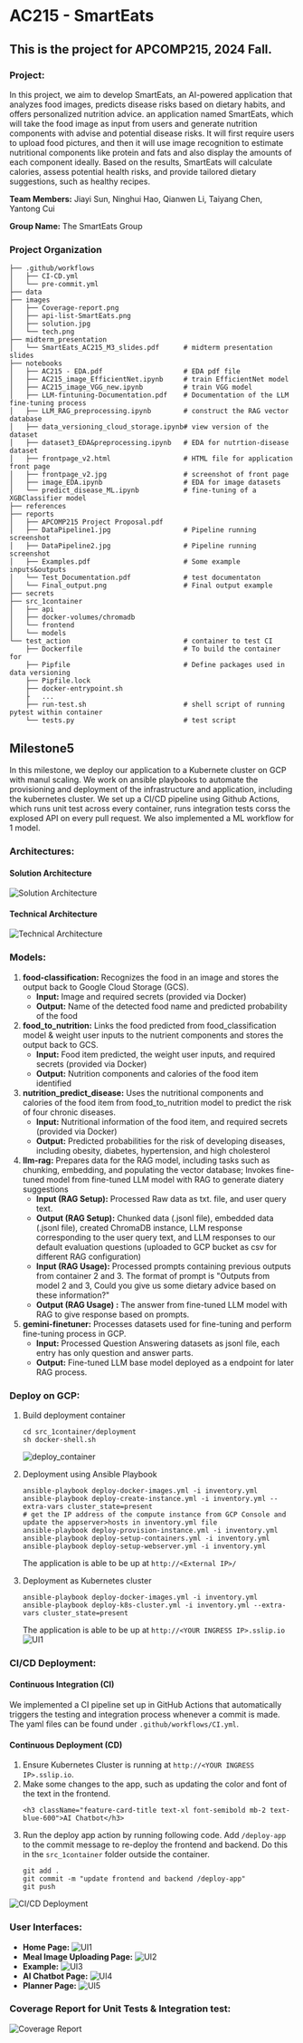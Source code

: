 # AC215 - SmartEats 
## This is the project for APCOMP215, 2024 Fall. 

### Project:
In this project, we aim to develop SmartEats, an AI-powered application that analyzes food images, predicts disease risks based on dietary habits, and offers personalized nutrition advice. 
an application named SmartEats, which will take the food image as input from users and generate nutrition components with advise and potential disease risks. It will first require users to upload food pictures, and then it will use image recognition to estimate nutritional components like protein and fats and also display the amounts of each
component ideally. Based on the results, SmartEats will calculate calories, assess potential health risks, and provide tailored dietary suggestions, such as healthy recipes.

**Team Members:**
Jiayi Sun, Ninghui Hao, Qianwen Li, Taiyang Chen, Yantong Cui

**Group Name:**
The SmartEats Group

### Project Organization
```
├── .github/workflows
│   ├── CI-CD.yml                          
│   └── pre-commit.yml           
├── data
├── images
│   ├── Coverage-report.png                 
│   ├── api-list-SmartEats.png                  
│   ├── solution.jpg                       
│   └── tech.png                 
├── midterm_presentation
│   └── SmartEats_AC215_M3_slides.pdf      # midterm presentation slides
├── notebooks
│   ├── AC215 - EDA.pdf                    # EDA pdf file
│   ├── AC215_image_EfficientNet.ipynb     # train EfficientNet model
│   ├── AC215_image_VGG_new.ipynb          # train VGG model
│   ├── LLM-fintuning-Documentation.pdf    # Documentation of the LLM fine-tuning process
│   ├── LLM_RAG_preprocessing.ipynb        # construct the RAG vector database
│   ├── data_versioning_cloud_storage.ipynb# view version of the dataset
│   ├── dataset3_EDA&preprocessing.ipynb   # EDA for nutrtion-disease dataset
│   ├── frontpage_v2.html                  # HTML file for application front page
│   ├── frontpage_v2.jpg                   # screenshot of front page
│   ├── image_EDA.ipynb                    # EDA for image datasets
│   └── predict_disease_ML.ipynb           # fine-tuning of a XGBClassifier model
├── references
├── reports
│   ├── APCOMP215 Project Proposal.pdf
│   ├── DataPipeline1.jpg                  # Pipeline running screenshot
│   ├── DataPipeline2.jpg                  # Pipeline running screenshot
│   ├── Examples.pdf                       # Some example inputs&outputs
│   └── Test_Documentation.pdf             # test documentaton
│   └── Final_output.png                   # Final output example
├── secrets
├── src_1container
│   ├── api                 
│   ├── docker-volumes/chromadb                   
│   └── frontend
│   └── models
└── test_action                            # container to test CI 
    ├── Dockerfile                         # To build the container for 
    ├── Pipfile                            # Define packages used in data versioning
    ├── Pipfile.lock
    ├── docker-entrypoint.sh 
    ├   ...
    ├── run-test.sh                        # shell script of running pytest within container
    └── tests.py                           # test script
```

## Milestone5 

In this milestone, we deploy our application to a Kubernete cluster on GCP with manul scaling. We work on ansible playbooks to automate the provisioning and deployment of the infrastructure and application, including the kubernetes cluster. We set up a CI/CD pipeline using Github Actions, which runs unit test across every container, runs integration tests corss the explosed API on every pull request. We also implemented a ML workflow for 1 model. 

### Architectures:
#### Solution Architecture
![Solution Architecture](images/solution.jpg)
#### Technical Architecture
![Technical Architecture](images/tech.png)


### Models:
1. **food-classification:** Recognizes the food in an image and stores the output back to Google Cloud Storage (GCS).
    - **Input:** Image and required secrets (provided via Docker)
    - **Output:** Name of the detected food name and predicted probability of the food
2. **food_to_nutrition:** Links the food predicted from food_classification model & weight user inputs to the nutrient components and stores the output back to GCS.
    - **Input:** Food item predicted, the weight user inputs, and required secrets (provided via Docker)
    - **Output:** Nutrition components and calories of the food item identified
3. **nutrition_predict_disease:** Uses the nutritional components and calories of the food item from food_to_nutrition model to predict the risk of four chronic diseases. 
    - **Input:** Nutritional information of the food item, and required secrets (provided via Docker)
    - **Output:** Predicted probabilities for the risk of developing diseases, including obesity, diabetes, hypertension, and high cholesterol
4. **llm-rag:** Prepares data for the RAG model, including tasks such as chunking, embedding, and populating the vector database; Invokes fine-tuned model from fine-tuned LLM model with RAG to generate diatery suggestions
    - **Input (RAG Setup):** Processed Raw data as txt. file, and user query text.
    - **Output (RAG Setup):** Chunked data (.jsonl file), embedded data (.jsonl file), created ChromaDB instance, LLM response corresponding to the user query text, and LLM responses to our default evaluation questions (uploaded to GCP bucket as csv for different RAG configuration)
    - **Input (RAG Usage):** Processed prompts containing previous outputs from container 2 and 3. The format of prompt is "Outputs from model 2 and 3, Could you give us some dietary advice based on these information?"
    - **Output (RAG Usage) :** The answer from fine-tuned LLM model with RAG to give response based on prompts.
5.  **gemini-finetuner:** Processes datasets used for fine-tuning and perform fine-tuning process in GCP.
    - **Input:** Processed Question Answering datasets as jsonl file, each entry has only question and answer parts.
    - **Output:** Fine-tuned LLM base model deployed as a endpoint for later RAG process.
      

### Deploy on GCP:
1. Build deployment container
    ```
    cd src_1container/deployment
    sh docker-shell.sh
    ```
    ![deploy_container](images/deploy_container.png)
   
2. Deployment using Ansible Playbook 
    ```
    ansible-playbook deploy-docker-images.yml -i inventory.yml 
    ansible-playbook deploy-create-instance.yml -i inventory.yml --extra-vars cluster_state=present
    # get the IP address of the compute instance from GCP Console and update the appserver>hosts in inventory.yml file
    ansible-playbook deploy-provision-instance.yml -i inventory.yml
    ansible-playbook deploy-setup-containers.yml -i inventory.yml
    ansible-playbook deploy-setup-webserver.yml -i inventory.yml
    ```
    The application is able to be up at `http://<External IP>/`
   
3. Deployment as Kubernetes cluster
   ```
   ansible-playbook deploy-docker-images.yml -i inventory.yml 
   ansible-playbook deploy-k8s-cluster.yml -i inventory.yml --extra-vars cluster_state=present
   ```
   The application is able to be up at `http://<YOUR INGRESS IP>.sslip.io`
   ![UI1](images/UI1.png)
   
### CI/CD Deployment:
#### Continuous Integration (CI)
We implemented a CI pipeline set up in GitHub Actions that automatically triggers the testing and integration process whenever a commit is made. 
The yaml files can be found under `.github/workflows/CI.yml`.

#### Continuous Deployment (CD)
1. Ensure Kubernetes Cluster is running at `http://<YOUR INGRESS IP>.sslip.io`.
2. Make some changes to the app, such as updating the color and font of the text in the frontend.
    ```
    <h3 className="feature-card-title text-xl font-semibold mb-2 text-blue-600">AI Chatbot</h3>
    ```
3. Run the deploy app action by running following code. Add `/deploy-app` to the commit message to re-deploy the frontend and backend. Do this in the `src_1container` folder outside the container.
    ```
    git add .
    git commit -m "update frontend and backend /deploy-app"
    git push
    ```
![CI/CD Deployment](images/ci_cd_deployment.png)

### User Interfaces:
- **Home Page:**
![UI1](images/UI1.png)
- **Meal Image Uploading Page:**
![UI2](images/UI2.png)
- **Example:**
![UI3](images/UI3.png)
- **AI Chatbot Page:**
![UI4](images/UI4.png)
- **Planner Page:**
![UI5](images/UI5.png)

### Coverage Report for Unit Tests & Integration test:
![Coverage Report](images/Coverage-report.png)

